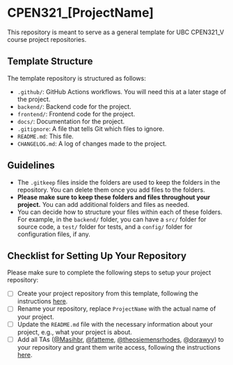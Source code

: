 # CPEN321_[ProjectName]

This repository is meant to serve as a general template for UBC CPEN321_V course project repositories. 

## Template Structure
The template repository is structured as follows:
* `.github/`: GitHub Actions workflows. You will need this at a later stage of the project.
* `backend/`: Backend code for the project.
* `frontend/`: Frontend code for the project.
* `docs/`: Documentation for the project.
* `.gitignore`: A file that tells Git which files to ignore.
* `README.md`: This file.
* `CHANGELOG.md`: A log of changes made to the project.

## Guidelines
* The `.gitkeep` files inside the folders are used to keep the folders in the repository. You can delete them once you add files to the folders.
* **Please make sure to keep these folders and files throughout your project.**  You can add additional folders and files as needed.
* You can decide how to structure your files within each of these folders. For example, in the `backend/` folder, you can have a `src/` folder for source code, a `test/` folder for tests, and a `config/` folder for configuration files, if any.

## Checklist for Setting Up Your Repository
Please make sure to complete the following steps to setup your project repository: 
- [ ] Create your project repository from this template, following the instructions [here](https://docs.github.com/en/repositories/creating-and-managing-repositories/creating-a-repository-from-a-template).
- [ ] Rename your repository, replace `ProjectName` with the actual name of your project.
- [ ] Update the `README.md` file with the necessary information about your project, e.g., what your project is about.
- [ ] Add all TAs ([@Masihbr](https://github.com/Masihbr), [@fatteme](https://github.com/fatteme), [@theosiemensrhodes](https://github.com/fatteme), [@dorawyy](https://github.com/fatteme)) to your repository and grant them write access, following the instructions [here](https://docs.github.com/en/repositories/managing-your-repositorys-settings-and-features/managing-repository-settings/managing-teams-and-people-with-access-to-your-repository#inviting-a-team-or-person).
